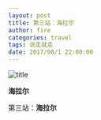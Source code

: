 ```yaml
---
layout: post
title: 第三站：海拉尔
author: fire
categories: travel
tags: 说走就走
date: 2017/08/1 22:00:00
---
```


![title](https://image.sideproject.cn/titlex/titlex_076.jpg)

**海拉尔**

第三站：**海拉尔**

